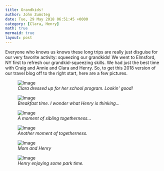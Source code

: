 ```yaml
---
title: Grandkids!
author: John Zumsteg
date: Tue, 29 May 2018 06:51:45 +0000
category: [Clara, Henry]
math: true
mermaid: true
layout: post
---
```

Everyone who knows us knows these long trips are really just disguise for our very favorite activity: squeezing our grandkids! We went to Elmsford, NY first to refresh our grandkid-squeezing skills. We had just the best time with Craig and Annie and Clara and Henry. So, to get this 2018 version of our travel blog off to the right start, here are a few pictures.

<figure>
	<img class = "portrait" src="{{"/assets/images/2018/05/DSC06159.jpg" | prepend: site.baseurl  }}" alt="Image" />
	<figcaption><em>Clara dressed up for her school program. Lookin' good!</em></figcaption>
</figure>



<figure>
	<img class = "landscape" src="{{"/assets/images/2018/05/DSC06229.jpg" | prepend: site.baseurl  }}" alt="Image" />
	<figcaption><em>Breakfast time. I wonder what Henry is thinking...</em></figcaption>
</figure>



<figure class = "landscape">
	<img class = "landscape" src="{{"/assets/images/2018/05/DSC06222-2.jpg" | prepend: site.baseurl  }}" alt="Image" />
	<figcaption><em>A moment of sibling togetherness...</em></figcaption>
</figure>



<figure class = "landscape">
	<img class = "landscape" src="{{"/assets/images/2018/05/DSC06244-2.jpg" | prepend: site.baseurl  }}" alt="Image" />
	<figcaption><em>Another moment of togetherness.</em></figcaption>
</figure>



<figure class = "landscape">
	<img class = "landscape" src="{{"/assets/images/2018/05/DSC06207.jpg" | prepend: site.baseurl  }}" alt="Image" />
	<figcaption><em>Mom and Henry</em></figcaption>
</figure>



<figure class = "landscape">
	<img class = "landscape" src="{{"/assets/images/2018/05/DSC06169.jpg" | prepend: site.baseurl  }}" alt="Image" />
	<figcaption><em>Henry enjoying some park time.</em></figcaption>
</figure>


